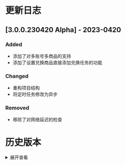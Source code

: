 # 更新日志

## [3.0.0.230420 Alpha] - 2023-0420

### Added
- 添加了对多账号多商品的支持
- 添加了设置兑换商品直接添加兑换任务的功能

### Changed
- 重构项目结构
- 将定时任务修改为异步

### Removed
- 移除了对网络延迟的检查

# 历史版本

<details>
    <summary>展开查看</summary>

## [2.0.5.230313 Alpha] - 2023-0313

### Changed
- 将请求库由requests改为HTTPX
- 兑换商品修改为异步

### Fixed
- 修复创建目录报错

## [2.0.4.221117 Alpha] - 2022-11-17

### Fixed
- 修复配置文件错误
- 修复时间读取错误

## [2.0.3.221116 Alpha] - 2022-11-16

### Added
- 添加了对其他配置项的支持
- 添加欢迎语

### Changed
- 部分文件目录重构

## [2.0.2.221112 Alpha] - 2022-11-12

### Fixed
- 修复部分情况下配置文件读取错误

## [2.0.1.221111 Alpha] - 2022-11-11

### Added
- 添加当前米游币数量判断

### Fixed
- 修复部分输入判断逻辑错误

## [2.0.0.221110 Alpha] - 2022-11-10

### Changed
- 项目目录重构
- 优化部分功能逻辑

## [1.1.2.221101 Alpha] - 2022-11-01

### Changed
- 更新检测到新版本时的输出格式

## [1.1.1.221031 Alpha] - 2022-10-31

### Fixed
- 修复检查更新时的错误

## [1.1.0.221031 Alpha] - 2022-10-31

### Added
- 新增主程序

### Changed
- 优化使用体验

### Fixed
- 优化部分功能逻辑

## [1.0.0.220907 Alpha] - 2022-09-07

### Added
- 初版发布

</details>
